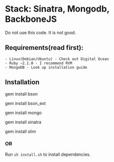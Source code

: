 # Stack: Sinatra, Mongodb, BackboneJS

Do not use this code. It is not good.

## Requirements(read first):
    
	- Linux(Debian/Ubuntu) - Check out Digital Ocean
	- Ruby ~2.1.0 - I recommend RVM
	- MongoDB - Look up installation guide

## Installation

gem install bson

gem install bson_ext

gem install mongo

gem install sinatra

gem install slim


### OR

Run `sh install.sh` to install dependencies.